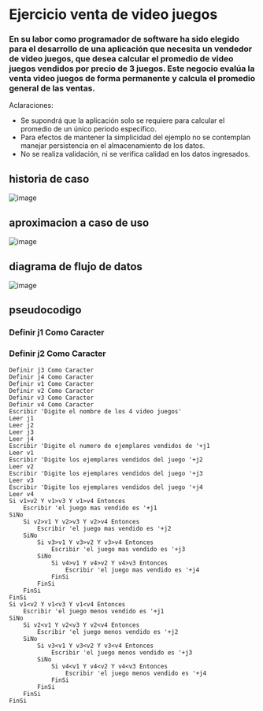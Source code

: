 # Ejercicio venta de video juegos
### En su labor como programador de software ha sido elegido para el desarrollo de una aplicación que necesita un vendedor de video juegos, que desea calcular el promedio de video juegos vendidos por precio de 3 juegos. Este negocio evalúa la venta video juegos de forma permanente y calcula el promedio general de las ventas.
Aclaraciones:
* Se supondrá que la aplicación solo se requiere para calcular el promedio de un único periodo especifico.
* Para efectos de mantener la simplicidad del ejemplo no se contemplan manejar persistencia en el almacenamiento de los datos.
* No se realiza validación, ni se verifica calidad en los datos ingresados.
## historia de caso
![image](https://github.com/XkindredX/ejercicio1.github.io/assets/132966410/02a1f25c-a48a-447f-a2f8-2b2567aff0f9)
## aproximacion a caso de uso
![image](https://github.com/XkindredX/ejercicio1.github.io/assets/132966410/1aa2b75f-dbfe-4974-b04a-f7e77833d9e5)
## diagrama de flujo de datos
![image](https://github.com/XkindredX/ejercicio1.github.io/assets/132966410/5f55b664-80ca-4c11-9af4-c240e281d8b2)
## pseudocodigo
  ### Definir j1 Como Caracter
  ### Definir j2 Como Caracter
	Definir j3 Como Caracter
	Definir j4 Como Caracter
	Definir v1 Como Caracter
	Definir v2 Como Caracter
	Definir v3 Como Caracter
	Definir v4 Como Caracter
	Escribir 'Digite el nombre de los 4 video juegos'
	Leer j1
	Leer j2
	Leer j3
	Leer j4
	Escribir 'Digite el numero de ejemplares vendidos de '+j1
	Leer v1
	Escribir 'Digite los ejemplares vendidos del juego '+j2
	Leer v2
	Escribir 'Digite los ejemplares vendidos del juego '+j3
	Leer v3
	Escribir 'Digite los ejemplares vendidos del juego '+j4
	Leer v4
	Si v1>v2 Y v1>v3 Y v1>v4 Entonces
		Escribir 'el juego mas vendido es '+j1
	SiNo
		Si v2>v1 Y v2>v3 Y v2>v4 Entonces
			Escribir 'el juego mas vendido es '+j2
		SiNo
			Si v3>v1 Y v3>v2 Y v3>v4 Entonces
				Escribir 'el juego mas vendido es '+j3
			SiNo
				Si v4>v1 Y v4>v2 Y v4>v3 Entonces
					Escribir 'el juego mas vendido es '+j4
				FinSi
			FinSi
		FinSi
	FinSi
	Si v1<v2 Y v1<v3 Y v1<v4 Entonces
		Escribir 'el juego menos vendido es '+j1
	SiNo
		Si v2<v1 Y v2<v3 Y v2<v4 Entonces
			Escribir 'el juego menos vendido es '+j2
		SiNo
			Si v3<v1 Y v3<v2 Y v3<v4 Entonces
				Escribir 'el juego menos vendido es '+j3
			SiNo
				Si v4<v1 Y v4<v2 Y v4<v3 Entonces
					Escribir 'el juego menos vendido es '+j4
				FinSi
			FinSi
		FinSi
	FinSi
